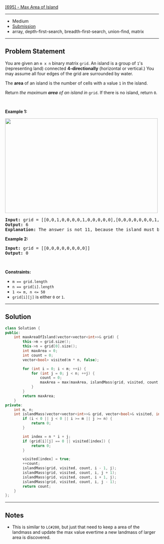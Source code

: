 [[695] - Max Area of Island](https://leetcode.com/problems/max-area-of-island)

---

- Medium
- [Submission](https://leetcode.com/problems/max-area-of-island/submissions/1000010021/)
- array, depth-first-search, breadth-first-search, union-find, matrix

---

## Problem Statement

<p>You are given an <code>m x n</code> binary matrix <code>grid</code>. An island is a group of <code>1</code>&#39;s (representing land) connected <strong>4-directionally</strong> (horizontal or vertical.) You may assume all four edges of the grid are surrounded by water.</p>

<p>The <strong>area</strong> of an island is the number of cells with a value <code>1</code> in the island.</p>

<p>Return <em>the maximum <strong>area</strong> of an island in </em><code>grid</code>. If there is no island, return <code>0</code>.</p>

<p>&nbsp;</p>
<p><strong class="example">Example 1:</strong></p>
<img alt="" src="https://assets.leetcode.com/uploads/2021/05/01/maxarea1-grid.jpg" style="width: 500px; height: 310px;" />
<pre>
<strong>Input:</strong> grid = [[0,0,1,0,0,0,0,1,0,0,0,0,0],[0,0,0,0,0,0,0,1,1,1,0,0,0],[0,1,1,0,1,0,0,0,0,0,0,0,0],[0,1,0,0,1,1,0,0,1,0,1,0,0],[0,1,0,0,1,1,0,0,1,1,1,0,0],[0,0,0,0,0,0,0,0,0,0,1,0,0],[0,0,0,0,0,0,0,1,1,1,0,0,0],[0,0,0,0,0,0,0,1,1,0,0,0,0]]
<strong>Output:</strong> 6
<strong>Explanation:</strong> The answer is not 11, because the island must be connected 4-directionally.
</pre>

<p><strong class="example">Example 2:</strong></p>

<pre>
<strong>Input:</strong> grid = [[0,0,0,0,0,0,0,0]]
<strong>Output:</strong> 0
</pre>

<p>&nbsp;</p>
<p><strong>Constraints:</strong></p>

<ul>
	<li><code>m == grid.length</code></li>
	<li><code>n == grid[i].length</code></li>
	<li><code>1 &lt;= m, n &lt;= 50</code></li>
	<li><code>grid[i][j]</code> is either <code>0</code> or <code>1</code>.</li>
</ul>


---

## Solution

```cpp
class Solution {
public:
    int maxAreaOfIsland(vector<vector<int>>& grid) {
        this->m = grid.size();
        this->n = grid[0].size();
        int maxArea = 0;
        int count = 0;
        vector<bool> visited(m * n, false);

        for (int i = 0; i < m; ++i) {
            for (int j = 0; j < n; ++j) {
                count = 0;
                maxArea = max(maxArea, islandMass(grid, visited, count, i, j));
            }
        }
        return maxArea;
    }
private:
    int m, n;
    int islandMass(vector<vector<int>>& grid, vector<bool>& visited, int& count, int i, int j) {
        if (i < 0 || j < 0 || i >= m || j >= n) {
            return 0;
        }

        int index = n * i + j;
        if (grid[i][j] == 0 || visited[index]) {
            return 0;
        }

        visited[index] = true;
        ++count;
        islandMass(grid, visited, count, i - 1, j);
        islandMass(grid, visited, count, i, j + 1);
        islandMass(grid, visited, count, i + 1, j);
        islandMass(grid, visited, count, i, j - 1);
        return count;
    }
};
```

---

## Notes

- This is similar to `LC#200`, but just that need to keep a area of the landmass and update the max value evertime a new landmass of larger area is discovered.

